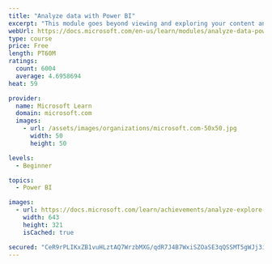 ```yaml
---
title: "Analyze data with Power BI"
excerpt: "This module goes beyond viewing and exploring your content and explains how to interact with it by working with reports and dashboards to uncover and share new business insights."
webUrl: https://docs.microsoft.com/en-us/learn/modules/analyze-data-power-bi/
type: course
price: Free
length: PT60M
ratings:
  count: 6004
  average: 4.6958694
heat: 59

provider:
  name: Microsoft Learn
  domain: microsoft.com
  images:
    - url: /assets/images/organizations/microsoft.com-50x50.jpg
      width: 50
      height: 50

levels:
  - Beginner

topics:
  - Power BI

images:
  - url: https://docs.microsoft.com/learn/achievements/analyze-explore-data-power-bi-social.png
    width: 643
    height: 321
    isCached: true

secured: "CeR9rPLIKxZB1vuHLztAQ7WrzbMXG/qdR7J4B7WxiSZOaSE3qQSSMT5gWJj3imjPrlwMS3av8IWLGlBtzifLp/z14XgvkkaN3wIs4e4VKNjjTxv5lUUD2zcN4mHNV5KxTyNfNgjeQepUevhS758Mi+R0XbCDGk6EvRX3H3ceHnl4X7r6FxTFJA6SkvMUZpd3SI3SUmaymt5mw33kkmz6VVOjXYSyHtAPrVT/mEKNvW7l6W1fMjBzItcIg0j+KnadfmALfVzn+rksTVnb1YINNv1fwlfyPbZrIqUej58RixbiidNCNrHVLw2PJTxLeNDvAZ9Nm8LKANfggnPWRny1z8LULNhUoTZSztqSdDS4w/QJ/SXN58WuPgwXq8lmctPdORbDCnd0YouBBtH713InbaRdJp+nlBKgFl0EuQLb+Ko=;j/WelcoAGqYGP6VkXCCz7w=="
---
```


